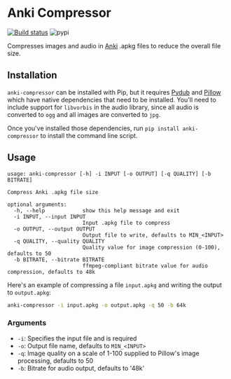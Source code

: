 # Anki Compressor

[![Build status](https://github.com/pjsier/anki-compressor/workflows/CI/badge.svg)](https://github.com/pjsier/anki-compressor/actions)
![pypi](https://img.shields.io/pypi/v/anki-compressor)

Compresses images and audio in [Anki](https://apps.ankiweb.net/) .apkg files to reduce the overall file size.

## Installation

`anki-compressor` can be installed with Pip, but it requires [Pydub](http://pydub.com/) and [Pillow](https://pillow.readthedocs.io/en/latest/) which have native dependencies that need to be installed. You'll need to include support for `libvorbis` in the audio library, since all audio is converted to `ogg` and all images are converted to `jpg`.

Once you've installed those dependencies, run `pip install anki-compressor` to install the command line script.

## Usage

```shell
usage: anki-compressor [-h] -i INPUT [-o OUTPUT] [-q QUALITY] [-b BITRATE]

Compress Anki .apkg file size

optional arguments:
  -h, --help            show this help message and exit
  -i INPUT, --input INPUT
                        Input .apkg file to compress
  -o OUTPUT, --output OUTPUT
                        Output file to write, defaults to MIN_<INPUT>
  -q QUALITY, --quality QUALITY
                        Quality value for image compression (0-100), defaults to 50
  -b BITRATE, --bitrate BITRATE
                        ffmpeg-compliant bitrate value for audio compression, defaults to 48k
```

Here's an example of compressing a file `input.apkg` and writing the output to `output.apkg`:

```bash
anki-compressor -i input.apkg -o output.apkg -q 50 -b 64k
```

### Arguments

- `-i`: Specifies the input file and is required
- `-o`: Output file name, defaults to `MIN_<INPUT>`
- `-q`: Image quality on a scale of 1-100 supplied to Pillow's image processing, defaults to 50
- `-b`: Bitrate for audio output, defaults to '48k'

